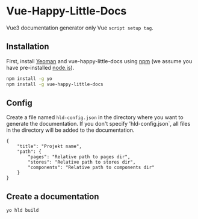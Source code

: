# Vue-Happy-Little-Docs

Vue3 documentation generator only Vue `script setup tag`.

## Installation
First, install [Yeoman](http://yeoman.io) and vue-happy-little-docs using [npm](https://www.npmjs.com/) (we assume you have pre-installed [node.js](https://nodejs.org/)).

```bash
npm install -g yo
npm install -g vue-happy-little-docs
```

## Config

Create a file named `hld-config.json` in the directory where you want to generate the documentation. If you don't specify 'hld-config.json`, all files in the directory will be added to the documentation.

    {
        "title": "Projekt name",
        "path": {
            "pages": "Relative path to pages dir",
            "stores": "Relative path to stores dir",
            "components": "Relative path to components dir"
        }
    }

## Create a documentation
```bash
yo hld build
```
